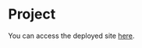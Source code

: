 # Project
You can access the deployed site [here](https://makenasandra.github.io/dasmotos-art-and-craft-css/).